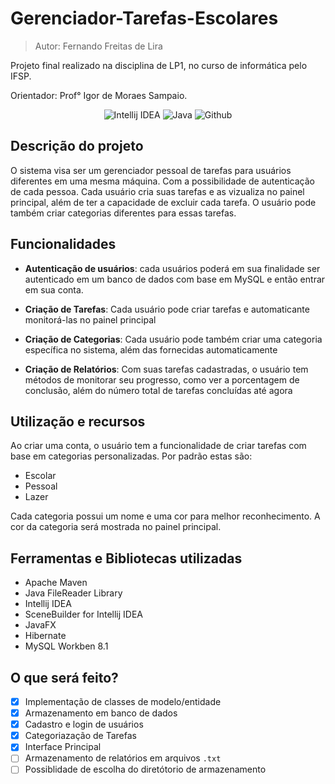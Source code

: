 # Gerenciador-Tarefas-Escolares

> Autor: Fernando Freitas de Lira

Projeto final realizado na disciplina de LP1, no curso de informática pelo IFSP. 

Orientador: Prof° Igor de Moraes Sampaio.

<div align="center">

![Intellij IDEA](https://img.shields.io/badge/IntelliJ_IDEA-000000.svg?style=for-the-badge&logo=intellij-idea&logoColor=white)
![Java](https://img.shields.io/badge/Java-ED8B00?style=for-the-badge&logo=openjdk&logoColor=white)
![Github](https://img.shields.io/badge/GitHub-100000?style=for-the-badge&logo=github&logoColor=white)

</div>

## Descrição do projeto

O sistema visa ser um gerenciador pessoal de tarefas para usuários diferentes em uma mesma máquina. Com a possibilidade de autenticação de cada pessoa. Cada usuário cria suas tarefas e as vizualiza no painel principal, além de ter a capacidade de excluir cada tarefa. O usuário pode também criar categorias diferentes para essas tarefas.

## Funcionalidades

- **Autenticação de usuários**: cada usuários poderá em sua finalidade ser autenticado em um banco de dados com base em MySQL e então entrar em sua conta.

- **Criação de Tarefas**: Cada usuário pode criar tarefas e automaticante monitorá-las no painel principal

- **Criação de Categorias**: Cada usuário pode também criar uma categoria específica no sistema, além das fornecidas automaticamente

- **Criação de Relatórios**: Com suas tarefas cadastradas, o usuário tem métodos de monitorar seu progresso, como ver a porcentagem de conclusão, além do número total de tarefas concluídas até agora

## Utilização e recursos

Ao criar uma conta, o usuário tem a funcionalidade de criar tarefas com base em categorias personalizadas. Por padrão estas são:

- Escolar
- Pessoal
- Lazer

Cada categoria possui um nome e uma cor para melhor reconhecimento. A cor da categoria será mostrada no painel principal.

## Ferramentas e Bibliotecas utilizadas

- Apache Maven
- Java FileReader Library
- Intellij IDEA
- SceneBuilder for Intellij IDEA
- JavaFX
- Hibernate
- MySQL Workben 8.1

## O que será feito?

- [X] Implementação de classes de modelo/entidade
- [X] Armazenamento em banco de dados
- [X] Cadastro e login de usuários
- [X] Categoriazação de Tarefas
- [X] Interface Principal
- [ ] Armazenamento de relatórios em arquivos `.txt`
- [ ] Possiblidade de escolha do diretótorio de armazenamento
